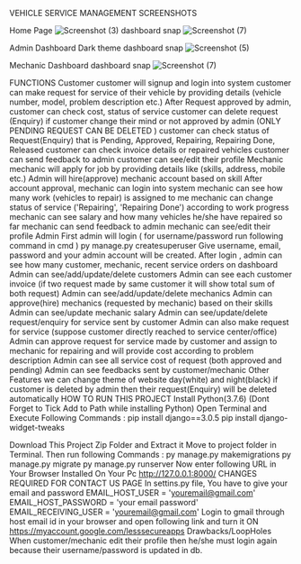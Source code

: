 VEHICLE SERVICE MANAGEMENT
SCREENSHOTS

Home Page
![Screenshot (3)](https://user-images.githubusercontent.com/75777512/102209834-5fcc4980-3ef7-11eb-9b56-118a90d19610.png)
dashboard snap
![Screenshot (7)](https://user-images.githubusercontent.com/75777512/102209859-6b1f7500-3ef7-11eb-8fbc-a1dbbbf3b686.png)

Admin Dashboard Dark theme
dashboard snap
![Screenshot (5)](https://user-images.githubusercontent.com/75777512/102209865-6e1a6580-3ef7-11eb-81d3-a296d09b4bda.png)

Mechanic Dashboard
dashboard snap
![Screenshot (7)](https://user-images.githubusercontent.com/75777512/102209859-6b1f7500-3ef7-11eb-8fbc-a1dbbbf3b686.png)

FUNCTIONS
Customer
customer will signup and login into system
customer can make request for service of their vehicle by providing details (vehicle number, model, problem description etc.)
After Request approved by admin, customer can check cost, status of service
customer can delete request (Enquiry) if customer change their mind or not approved by admin (ONLY PENDING REQUEST CAN BE DELETED )
customer can check status of Request(Enquiry) that is Pending, Approved, Repairing, Repairing Done, Released
customer can check invoice details or repaired vehicles
customer can send feedback to admin
customer can see/edit their profile
Mechanic
mechanic will apply for job by providing details like (skills, address, mobile etc.)
Admin will hire(approve) mechanic account based on skill
After account approval, mechanic can login into system
mechanic can see how many work (vehicles to repair) is assigned to me
mechanic can change status of service ('Repairing', 'Repairing Done') according to work progress
mechanic can see salary and how many vehicles he/she have repaired so far
mechanic can send feedback to admin
mechanic can see/edit their profile
Admin
First admin will login ( for username/password run following command in cmd )
py manage.py createsuperuser
Give username, email, password and your admin account will be created.
After login , admin can see how many customer, mechanic, recent service orders on dashboard
Admin can see/add/update/delete customers
Admin can see each customer invoice (if two request made by same customer it will show total sum of both request)
Admin can see/add/update/delete mechanics
Admin can approve(hire) mechanics (requested by mechanic) based on their skills
Admin can see/update mechanic salary
Admin can see/update/delete request/enquiry for service sent by customer
Admin can also make request for service (suppose customer directly reached to service center/office)
Admin can approve request for service made by customer and assign to mechanic for repairing and will provide cost according to problem description
Admin can see all service cost of request (both approved and pending)
Admin can see feedbacks sent by customer/mechanic
Other Features
we can change theme of website day(white) and night(black)
if customer is deleted by admin then their request(Enquiry) will be deleted automatically
HOW TO RUN THIS PROJECT
Install Python(3.7.6) (Dont Forget to Tick Add to Path while installing Python)
Open Terminal and Execute Following Commands :
pip install django==3.0.5
pip install django-widget-tweaks

Download This Project Zip Folder and Extract it
Move to project folder in Terminal. Then run following Commands :
py manage.py makemigrations
py manage.py migrate
py manage.py runserver
Now enter following URL in Your Browser Installed On Your Pc
http://127.0.0.1:8000/
CHANGES REQUIRED FOR CONTACT US PAGE
In settins.py file, You have to give your email and password
EMAIL_HOST_USER = 'youremail@gmail.com'
EMAIL_HOST_PASSWORD = 'your email password'
EMAIL_RECEIVING_USER = 'youremail@gmail.com'
Login to gmail through host email id in your browser and open following link and turn it ON
https://myaccount.google.com/lesssecureapps
Drawbacks/LoopHoles
When customer/mechanic edit their profile then he/she must login again because their username/password is updated in db.
